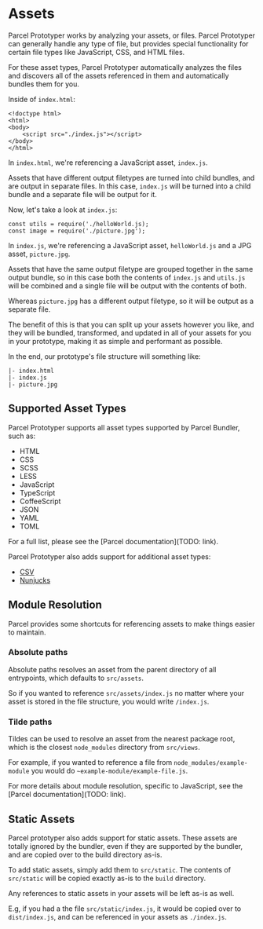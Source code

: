 # Assets

Parcel Prototyper works by analyzing your assets, or files. Parcel Prototyper can generally handle any type of file, but provides special functionality for certain file types like JavaScript, CSS, and HTML files.

For these asset types, Parcel Prototyper automatically analyzes the files and discovers all of the assets referenced in them and automatically bundles them for you.

Inside of `index.html`:

```
<!doctype html>
<html>
<body>
    <script src="./index.js"></script>
</body>
</html>
```

In `index.html`, we're referencing a JavaScript asset, `index.js`.

Assets that have different output filetypes are turned into child bundles, and are output in separate files. In this case, `index.js` will be turned into a child bundle and a separate file will be output for it.

Now, let's take a look at `index.js`:

```
const utils = require('./helloWorld.js);
const image = require('./picture.jpg');
```

In `index.js`, we're referencing a JavaScript asset, `helloWorld.js` and a JPG asset, `picture.jpg`.

Assets that have the same output filetype are grouped together in the same output bundle, so in this case both the contents of `index.js` and `utils.js` will be combined and a single file will be output with the contents of both.

Whereas `picture.jpg` has a different output filetype, so it will be output as a separate file.

The benefit of this is that you can split up your assets however you like, and they will be bundled, transformed, and updated in all of your assets for you in your prototype, making it as simple and performant as possible.

In the end, our prototype's file structure will something like:

```
|- index.html
|- index.js
|- picture.jpg
```

## Supported Asset Types

Parcel Prototyper supports all asset types supported by Parcel Bundler, such as:

- HTML
- CSS
- SCSS
- LESS
- JavaScript
- TypeScript
- CoffeeScript
- JSON
- YAML
- TOML

For a full list, please see the [Parcel documentation](TODO: link).

Parcel Prototyper also adds support for additional asset types:

- [CSV](./assets/csv.md)
- [Nunjucks](./assets/nunjucks.md)

## Module Resolution

Parcel provides some shortcuts for referencing assets to make things easier to maintain.

### Absolute paths

Absolute paths resolves an asset from the parent directory of all entrypoints, which defaults to `src/assets`.

So if you wanted to reference `src/assets/index.js` no matter where your asset is stored in the file structure, you would write `/index.js`.

### Tilde paths

Tildes can be used to resolve an asset from the nearest package root, which is the closest `node_modules` directory from `src/views`.

For example, if you wanted to reference a file from `node_modules/example-module` you would do `~example-module/example-file.js`.

For more details about module resolution, specific to JavaScript, see the [Parcel documentation](TODO: link).

## Static Assets

Parcel prototyper also adds support for static assets. These assets are totally ignored by the bundler, even if they are supported by the bundler, and are copied over to the build directory as-is.

To add static assets, simply add them to `src/static`. The contents of `src/static` will be copied exactly as-is to the `build` directory.

Any references to static assets in your assets will be left as-is as well.

E.g, if you had a the file `src/static/index.js`, it would be copied over to `dist/index.js`, and can be referenced in your assets as `./index.js`.